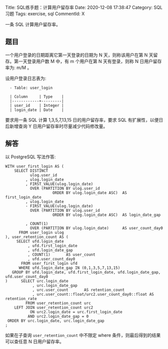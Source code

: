 Title: SQL练手题：计算用户留存率
Date: 2020-12-08 17:38:47
Category: SQL习题
Tags: exercise, sql
CommentId: X


一条 SQL 计算用户留存率。

## 题目

一个用户登录的日期距离它第一天登录的日期为 N 天，则称该用户在第 N 天留存。第一天登录用户数 M 中，有 m 个用户在第 N 天有登录，则称 N 日用户留存率为: m/M 。

<!-- PELICAN_END_SUMMARY -->


设用户登录日志表为:

```vim
  - Table: user_login

  | Column     | Type    |
  |------------+---------|
  | user_id    | Integer |
  | login_date | Date    |

```

要求用一条 SQL 计算 1,3,5,7,13,15 日的用户留存率，要求 SQL 有扩展性，以便日后新增查询 Y 日用户留存率时尽量减少代码修改量。


## 解答

以 PostgreSQL 写法作答:

```pgsql
WITH user_first_login AS (
    SELECT DISTINCT
           ulog.user_id
         , ulog.login_date
         , FIRST_VALUE(ulog.login_date)
           OVER (PARTITION BY ulog.user_id
                     ORDER BY ulog.login_date ASC)  AS first_login_date
         , ulog.login_date
         - FIRST_VALUE(ulog.login_date)
           OVER (PARTITION BY ulog.user_id
                     ORDER BY ulog.login_date ASC)  AS login_date_gap
        
         , COUNT(1)
           OVER (PARTITION BY ulog.login_date)      AS user_count_day0
      FROM user_login ulog
), user_retention_count AS (
     SELECT ufd.login_date
          , ufd.first_login_date
          , ufd.login_date_gap
          , COUNT(1)       AS user_count
          , ufd.user_count_day0
       FROM user_first_login ufd
      WHERE ufd.login_date_gap IN (0,1,3,5,7,13,15)
   GROUP BY ufd.login_date, ufd.first_login_date, ufd.login_date_gap, ufd.user_count_day0
)      SELECT urc.login_date
            , urc.login_date_gap
            , urc.user_count       AS retention_count
            , urc.user_count::float/urc2.user_count_day0::float AS retention_rate
         FROM user_retention_count urc
    LEFT JOIN user_retention_count urc2
           ON urc2.login_date = urc.first_login_date
          AND urc2.login_date_gap = 0
 ORDER BY urc.login_date, urc.login_date_gap
;

```

如果在子查询 `user_retention_count` 中不限定 where 条件，则最后得到的结果可以查任意 N 日用户留存率。
